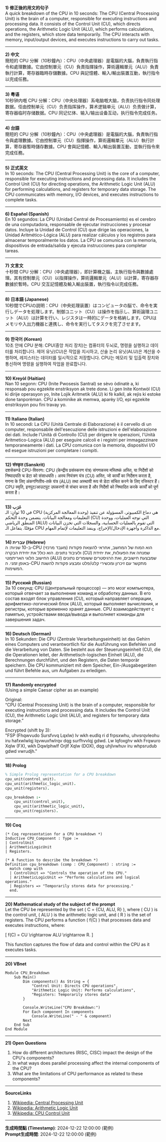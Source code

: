 **1) 修正後的用文的句子**  
A quick breakdown of the CPU in 10 seconds: The CPU (Central Processing Unit) is the brain of a computer, responsible for executing instructions and processing data. It consists of the Control Unit (CU), which directs operations, the Arithmetic Logic Unit (ALU), which performs calculations, and the registers, which store data temporarily. The CPU interacts with memory, input/output devices, and executes instructions to carry out tasks.

---

**2) 中文**  
簡短的 CPU 分解（10秒鐘內）：CPU（中央處理器）是電腦的大腦，負責執行指令和處理數據。它由控制單元（CU）負責指揮操作，算術邏輯單元（ALU）負責執行計算，寄存器臨時存儲數據。CPU 與記憶體、輸入/輸出裝置互動，執行指令以完成任務。

---

**3) 粤语**  
10秒钟内嘅 CPU 分解：CPU（中央处理器）系电脑嘅大脑，负责执行指令同处理数据。佢由控制单元（CU）负责指挥操作，算术逻辑单元（ALU）负责做计算，寄存器临时存储数据。CPU 同记忆体、输入/输出设备互动，执行指令完成任务。

---

**4) 台語**  
簡短的 CPU 分解（10秒鐘內）：CPU（中央處理器）是電腦的大腦，負責執行指令與處理數據。它由控制單元（CU）指揮操作，算術邏輯單元（ALU）執行計算，寄存器暫時儲存數據。CPU 會與記憶體、輸入/輸出裝置互動，並執行指令來完成任務。

---

**5) 正式英文**  
In 10 seconds: The CPU (Central Processing Unit) is the core of a computer, responsible for executing instructions and processing data. It includes the Control Unit (CU) for directing operations, the Arithmetic Logic Unit (ALU) for performing calculations, and registers for temporary data storage. The CPU communicates with memory, I/O devices, and executes instructions to complete tasks.

---

**6) Español (Spanish)**  
En 10 segundos: La CPU (Unidad Central de Procesamiento) es el cerebro de una computadora, responsable de ejecutar instrucciones y procesar datos. Incluye la Unidad de Control (CU) que dirige las operaciones, la Unidad Aritmético-Lógica (ALU) para realizar cálculos y los registros para almacenar temporalmente los datos. La CPU se comunica con la memoria, dispositivos de entrada/salida y ejecuta instrucciones para completar tareas.

---

**7) 文言文**  
十秒間 CPU 分解：CPU（中央處理器），即計算機之腦，主執行指令與數據處理。其有控制單元（CU）以指揮操作，算術邏輯單元（ALU）以計算，寄存器存數據於暫時。CPU 交互記憶體及輸入輸出裝置，執行指令以完成任務。

---

**8) 日本語 (Japanese)**  
10秒間でCPUの説明：CPU（中央処理装置）はコンピュータの脳で、命令を実行しデータを処理します。制御ユニット（CU）は操作を指示し、算術論理ユニット（ALU）は計算を行い、レジスタは一時的にデータを格納します。CPUはメモリや入出力機器と連携し、命令を実行してタスクを完了させます。

---

**9) 한국어 (Korean)**  
10초 안에 CPU 분해: CPU(중앙 처리 장치)는 컴퓨터의 두뇌로, 명령을 실행하고 데이터를 처리합니다. 제어 유닛(CU)은 작업을 지시하고, 산술 논리 유닛(ALU)은 계산을 수행하며, 레지스터는 데이터를 일시적으로 저장합니다. CPU는 메모리 및 입출력 장치와 통신하며 명령을 실행하여 작업을 완료합니다.

---

**10) Kreyòl (Haitian)**  
Nan 10 segonn: CPU (Inite Pwosesis Santral) se sèvo òdinatè a, ki responsab pou egzekite enstriksyon ak trete done. Li gen Inite Kontwòl (CU) ki dirije operasyon yo, Inite Lojik Aritmetik (ALU) ki fè kalkil, ak rejis ki estoke done tanporèman. CPU a kominike ak memwa, aparèy I/O, epi egzekite enstriksyon pou fini travay yo.

---

**11) Italiano (Italian)**  
In 10 secondi: La CPU (Unità Centrale di Elaborazione) è il cervello di un computer, responsabile dell'esecuzione delle istruzioni e dell'elaborazione dei dati. Include l'Unità di Controllo (CU) per dirigere le operazioni, l'Unità Aritmetico-Logica (ALU) per eseguire calcoli e i registri per immagazzinare temporaneamente i dati. La CPU comunica con la memoria, dispositivi I/O ed esegue istruzioni per completare i compiti.

---

**12) संस्कृत (Sanskrit)**  
दशसेकण्डे CPU-विवरणः: CPU (केन्द्रीय प्रसंस्करण यंत्र) संगणकस्य मस्तिष्कं अस्ति, या निर्देशों को निष्पादयति च डेटा को संसाधयति। अस्य नियंत्रण यंत्र (CU) अस्ति, जो कार्यों का निर्देशन करता है, गणना के लिए अंकगणितीय-तर्क यंत्र (ALU) तथा अस्थायी रूप से डेटा संचित करने के लिए रजिस्टर हैं। CPU स्मृति, इनपुट/आउटपुट उपकरणों से संचार करता है और निर्देशों को निष्पादित करके कार्यों को पूर्ण करता है।

---

**13) عَرَب**  
في 10 ثوانٍ: الـ CPU (وحدة المعالجة المركزية) هي دماغ الكمبيوتر، المسؤولة عن تنفيذ التعليمات ومعالجة البيانات. يتضمن وحدة التحكم (CU) التي توجه العمليات، ووحدة المنطق الرياضي (ALU) التي تقوم بالعمليات الحسابية، والسجلات التي تخزن البيانات مؤقتًا. يتفاعل الـ CPU مع الذاكرة وأجهزة الإدخال/الإخراج، وينفذ التعليمات لإتمام المهام.

---

**14) עִבְרִית (Hebrew)**  
ב-10 שניות: ה-CPU (מעבד מרכזי) הוא המוח של המחשב, אחראי להוצאת פקודות ולעיבוד נתונים. הוא כולל את יחידת הבקרה (CU) שמנחה את הפעולות, את יחידת החישוב הלוגי האריתמטי (ALU) שמבצעת חישובים, ואת הרגיסטרים ששומרים נתונים באופן זמני. ה-CPU מתקשר עם זיכרון ומכשירי קלט/פלט ומבצע פקודות להשגת המשימות.

---

**15) Русский (Russian)**  
За 10 секунд: CPU (Центральный процессор) — это мозг компьютера, который отвечает за выполнение команд и обработку данных. В его состав входят блок управления (CU), который направляет операции, арифметико-логический блок (ALU), который выполняет вычисления, и регистры, которые временно хранят данные. CPU взаимодействует с памятью, устройствами ввода/вывода и выполняет команды для завершения задач.

---

**16) Deutsch (German)**  
In 10 Sekunden: Die CPU (Zentrale Verarbeitungseinheit) ist das Gehirn eines Computers und verantwortlich für die Ausführung von Befehlen und die Verarbeitung von Daten. Sie besteht aus der Steuerungseinheit (CU), die die Operationen leitet, der Arithmetisch-logischen Einheit (ALU), die Berechnungen durchführt, und den Registern, die Daten temporär speichern. Die CPU kommuniziert mit dem Speicher, Ein-/Ausgabegeräten und führt Befehle aus, um Aufgaben zu erledigen.

---

**17) Randomly encrypted**  
(Using a simple Caesar cipher as an example)

Original:  
“CPU (Central Processing Unit) is the brain of a computer, responsible for executing instructions and processing data. It includes the Control Unit (CU), the Arithmetic Logic Unit (ALU), and registers for temporary data storage.”

Encrypted (shift by 3):  
"FSP (Fhqwvudo Sursfvvq Lqxlw) lv wkh eudlq ri d frpsxwhu, uhvsrqvleohu iru hafxwlwlqj lqvwuxfwlrqv dqg surfhvvlqj gdwd. Lw lqfoxghv wkh Frqwuro Xqlw (FX), wkh Dqwlphwlf Orjlf Xqlw (DOX), dqg uhjlvwhuv iru whpsrudub gdwd vwrudjh."

---

**18) Prolog**  
```prolog
% Simple Prolog representation for a CPU breakdown
cpu_unit(control_unit).
cpu_unit(arithmetic_logic_unit).
cpu_unit(registers).

cpu_breakdown :-
    cpu_unit(control_unit),
    cpu_unit(arithmetic_logic_unit),
    cpu_unit(registers).
```

---

**19) Coq**  
```coq
(* Coq representation for a CPU breakdown *)
Inductive CPU_Component : Type :=
| ControlUnit
| ArithmeticLogicUnit
| Registers.

(* A function to describe the breakdown *)
Definition cpu_breakdown (comp : CPU_Component) : string :=
  match comp with
  | ControlUnit => "Controls the operation of the CPU."
  | ArithmeticLogicUnit => "Performs calculations and logical operations."
  | Registers => "Temporarily stores data for processing."
  end.
```

---

**20) Mathematical study of the subject of the prompt**  
Let the CPU be represented by the set \( C = \{CU, ALU, R\} \), where \( CU \) is the control unit, \( ALU \) is the arithmetic logic unit, and \( R \) is the set of registers. The CPU performs a function \( f(C) \) that processes data and executes instructions, where:

\[
f(C) = CU \rightarrow ALU \rightarrow R.
\]

This function captures the flow of data and control within the CPU as it executes tasks.

---

**20) VBnet**  
```vbnet
Module CPU_Breakdown
    Sub Main()
        Dim components() As String = {
            "Control Unit: Directs CPU operations",
            "Arithmetic Logic Unit: Performs calculations",
            "Registers: Temporarily stores data"
        }
        
        Console.WriteLine("CPU Breakdown:")
        For Each component In components
            Console.WriteLine(" - " & component)
        Next
    End Sub
End Module
```

---

**21) Open Questions**  
1. How do different architectures (RISC, CISC) impact the design of the CPU's components?  
2. In what ways does parallel processing affect the internal components of the CPU?  
3. What are the limitations of CPU performance as related to these components?

---

**SourceLinks**  
1. [Wikipedia: Central Processing Unit](https://en.wikipedia.org/wiki/Central_processing_unit)  
2. [Wikipedia: Arithmetic Logic Unit](https://en.wikipedia.org/wiki/Arithmetic_logic_unit)  
3. [Wikipedia: CPU Control Unit](https://en.wikipedia.org/wiki/Control_unit)

---

**生成時間點 (Timestamp)**: 2024-12-22 12:00:00 (範例)  
**Prompt生成時間**: 2024-12-22 12:00:00 (範例)
